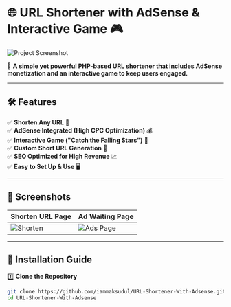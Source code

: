 # 🌐 URL Shortener with AdSense & Interactive Game 🎮

![Project Screenshot](https://your-image-url.com/screenshot.png)

🚀 **A simple yet powerful PHP-based URL shortener that includes AdSense monetization and an interactive game to keep users engaged.**

---

## **🛠 Features**
✅ **Shorten Any URL** 📏  
✅ **AdSense Integrated (High CPC Optimization)** 💰  
✅ **Interactive Game ("Catch the Falling Stars")** 🌟  
✅ **Custom Short URL Generation** 🔗  
✅ **SEO Optimized for High Revenue** 📈  
✅ **Easy to Set Up & Use** 🖥  

---

## **📸 Screenshots**
| Shorten URL Page | Ad Waiting Page |
|------------------|----------------|
| ![Shorten](https://tools.licfree.com/link/) | ![Ads Page](https://tools.licfree.com/link/e3e610) |

---

## **🔧 Installation Guide**
1️⃣ **Clone the Repository**  
```bash
git clone https://github.com/iammaksudul/URL-Shortener-With-Adsense.git
cd URL-Shortener-With-Adsense
